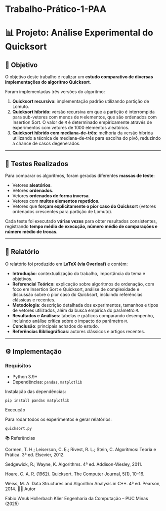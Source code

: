 # Trabalho-Prático-1-PAA
# 📊 Projeto: Análise Experimental do Quicksort

## 🎯 Objetivo
O objetivo deste trabalho é realizar um **estudo comparativo de diversas implementações do algoritmo Quicksort**.  

Foram implementadas três versões do algoritmo:
1. **Quicksort recursivo**: implementação padrão utilizando partição de Lomuto.
2. **Quicksort híbrido**: versão recursiva em que a partição é interrompida para sub-vetores com menos de `M` elementos, que são ordenados com Insertion Sort. O valor de `M` é determinado empiricamente através de experimentos com vetores de 1000 elementos aleatórios.
3. **Quicksort híbrido com mediana-de-três**: melhoria da versão híbrida utilizando a técnica de mediana-de-três para escolha do pivô, reduzindo a chance de casos degenerados.

---

## 🧪 Testes Realizados
Para comparar os algoritmos, foram geradas diferentes **massas de teste**:
- Vetores **aleatórios**.
- Vetores **ordenados**.
- Vetores **ordenados de forma inversa**.
- Vetores com **muitos elementos repetidos**.
- Vetores que **forçam explicitamente o pior caso do Quicksort** (vetores ordenados crescentes para partição de Lomuto).

Cada teste foi executado **várias vezes** para obter resultados consistentes, registrando **tempo médio de execução, número médio de comparações e número médio de trocas**.

---

## 📄 Relatório
O relatório foi produzido em **LaTeX (via Overleaf)** e contém:
- **Introdução**: contextualização do trabalho, importância do tema e objetivos.
- **Referencial Teórico**: explicação sobre algoritmos de ordenação, com foco em Insertion Sort e Quicksort, análise de complexidade e discussão sobre o pior caso do Quicksort, incluindo referências clássicas e recentes.
- **Metodologia**: descrição detalhada dos experimentos, tamanhos e tipos de vetores utilizados, além da busca empírica do parâmetro `M`.
- **Resultados e Análises**: tabelas e gráficos comparando desempenho, incluindo análise crítica sobre o impacto do parâmetro `M`.
- **Conclusão**: principais achados do estudo.
- **Referências Bibliográficas**: autores clássicos e artigos recentes.

---

## ⚙️ Implementação

### Requisitos
- Python 3.9+
- Dependências: `pandas`, `matplotlib`

Instalação das dependências:
```bash
pip install pandas matplotlib
```
Execução

Para rodar todos os experimentos e gerar relatórios:
```
quicksort.py
```
📚 Referências

Cormen, T. H.; Leiserson, C. E.; Rivest, R. L.; Stein, C. Algoritmos: Teoria e Prática. 3ª ed. Elsevier, 2012.

Sedgewick, R.; Wayne, K. Algorithms. 4ª ed. Addison-Wesley, 2011.

Hoare, C. A. R. (1962). Quicksort. The Computer Journal, 5(1), 10–16.

Weiss, M. A. Data Structures and Algorithm Analysis in C++. 4ª ed. Pearson, 2014.
👨‍💻 Autor

Fábio Wnuk Hollerbach Klier
Engenharia da Computação – PUC Minas (2025)
